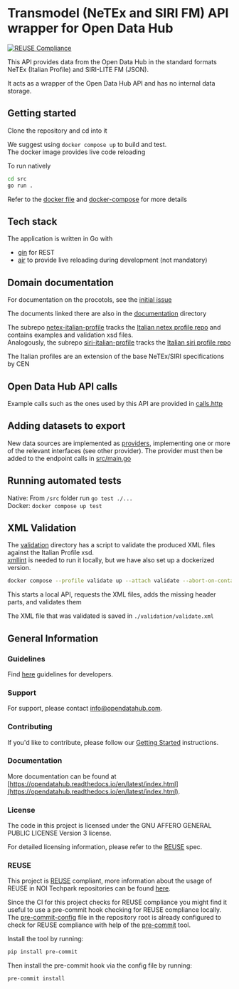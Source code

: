 <!--
SPDX-FileCopyrightText: NOI Techpark <digital@noi.bz.it>

SPDX-License-Identifier: CC0-1.0
-->

# Transmodel (NeTEx and SIRI FM) API wrapper for Open Data Hub

[![REUSE Compliance](https://github.com/noi-techpark/java-boilerplate/actions/workflows/reuse.yml/badge.svg)](https://github.com/noi-techpark/odh-docs/wiki/REUSE#badges)

This API provides data from the Open Data Hub in the standard formats NeTEx (Italian Profile) and SIRI-LITE FM (JSON).

It acts as a wrapper of the Open Data Hub API and has no internal data storage.

## Getting started

Clone the repository and cd into it

We suggest using `docker compose up` to build and test.  
The docker image provides live code reloading  

To run natively
```sh
cd src
go run .
```
Refer to the [docker file](infrastructure/docker/Dockerfile) and [docker-compose](docker-compose.yml) for more details

## Tech stack
The application is written in Go with
 - [gin](https://github.com/gin-gonic/gin) for REST
 - [air](https://github.com/cosmtrek/air) to provide live reloading during development (not mandatory)

## Domain documentation
For documentation on the procotols, see the [initial issue](https://github.com/noi-techpark/transmodel-api/issues/1)

The documents linked there are also in the [documentation](./documentation/) directory

The subrepo [netex-italian-profile](netex-italian-profile) tracks the [Italian netex profile repo](https://github.com/5Tsrl/netex-italian-profile) and contains examples and validation xsd files.  
Analogously, the subrepo [siri-italian-profile](siri-italian-profile) tracks the [Italian siri profile repo](https://github.com/5Tsrl/siri-italian-profile)

The Italian profiles are an extension of the base NeTEx/SIRI specifications by CEN

## Open Data Hub API calls
Example calls such as the ones used by this API are provided in [calls.http](calls.http)

## Adding datasets to export
New data sources are implemented as [providers](src/provider/), implementing one or more of the relevant interfaces (see other provider).
The provider must then be added to the endpoint calls in [src/main.go](src/main.go)

## Running automated tests
Native: From `/src` folder run `go test ./...`  
Docker: `docker compose up test`

## XML Validation
The [validation](./validation) directory has a script to validate the produced XML files against the Italian Profile xsd.  
[xmllint](https://xmllint.com/) is needed to run it locally, but we have also set up a dockerized version.  

```bash
docker compose --profile validate up --attach validate --abort-on-container-exit
```
This starts a local API, requests the XML files, adds the missing header parts, and validates them

The XML file that was validated is saved in `./validation/validate.xml`

## General Information
### Guidelines

Find [here](https://opendatahub.readthedocs.io/en/latest/guidelines.html) guidelines for developers.

### Support

For support, please contact [info@opendatahub.com](mailto:info@opendatahub.com).

### Contributing

If you'd like to contribute, please follow our [Getting
Started](https://github.com/noi-techpark/odh-docs/wiki/Contributor-Guidelines:-Getting-started)
instructions.

### Documentation

More documentation can be found at [https://opendatahub.readthedocs.io/en/latest/index.html](https://opendatahub.readthedocs.io/en/latest/index.html).

### License

The code in this project is licensed under the GNU AFFERO GENERAL PUBLIC LICENSE Version 3 license.  

For detailed licensing information, please refer to the [REUSE](https://reuse.software) spec.

### REUSE

This project is [REUSE](https://reuse.software) compliant, more information about the usage of REUSE in NOI Techpark repositories can be found [here](https://github.com/noi-techpark/odh-docs/wiki/Guidelines-for-developers-and-licenses#guidelines-for-contributors-and-new-developers).

Since the CI for this project checks for REUSE compliance you might find it useful to use a pre-commit hook checking for REUSE compliance locally. The [pre-commit-config](.pre-commit-config.yaml) file in the repository root is already configured to check for REUSE compliance with help of the [pre-commit](https://pre-commit.com) tool.

Install the tool by running:
```bash
pip install pre-commit
```
Then install the pre-commit hook via the config file by running:
```bash
pre-commit install
```
